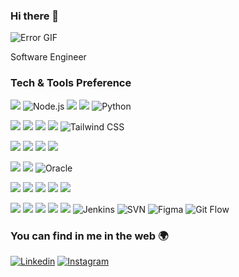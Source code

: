 ### Hi there 👋

![Error GIF](https://media.giphy.com/media/3osxY9kuM2NGUfvThe/giphy.gif)


Software Engineer


### Tech & Tools Preference

<img src="http://img.shields.io/badge/-Java-F89820?style=flat&logo=java&logoColor=white"> ![Node.js](https://img.shields.io/badge/-Node.js-339933?logo=node.js&logoColor=white&style=flat)
<img src="https://img.shields.io/badge/-Dart-01ccb4?style=flat&logo=dart&logoColor=ffffff"> <img src="https://img.shields.io/badge/-TypeScript-005399?style=flat&logo=typescript&LogoColor=fff"> ![Python](https://img.shields.io/badge/-Python-3776AB?logo=python&logoColor=white&style=flat)

<img src = "https://img.shields.io/badge/-HTML5-E34F26?style=flat&logo=html5&logoColor=white"> <img src = "https://img.shields.io/badge/-CSS3-1572B6?style=flat&logo=css3&logoColor=white"> <img src="https://img.shields.io/badge/-Sass-cc6699?style=flat&logo=sass&logoColor=ffffff"> <img src="https://img.shields.io/badge/-Bootstrap-563D7C?style=flat&logo=bootstrap&logoColor=white"> 
![Tailwind CSS](https://img.shields.io/badge/-Tailwind%20CSS-38B2AC?logo=tailwind-css&logoColor=white&style=flat)

<img src="https://img.shields.io/badge/-React-000000?style=flat&logo=react&logoColor=00c8ff"> <img src="https://img.shields.io/badge/-React Native-000000?style=flat&logo=react&logoColor=00c8ff"> 
<img src="https://img.shields.io/badge/-Spring-6aad3d?style=flat&logo=spring&logoColor=FFFFFF">
<img src="https://img.shields.io/badge/-Flutter-005399?style=flat&logo=flutter&logoColor=FFFFFF">

<img src="https://img.shields.io/badge/-PostgreSQL-0047AB?style=flat&logo=postgresql&logoColor=FFFFFF"> <img src="https://img.shields.io/badge/-GraphQL-e535ab?style=flat&logo=graphql&logoColor=FFFFFF">
![Oracle](https://img.shields.io/badge/-Oracle-F80000?logo=oracle&logoColor=white&style=flat)


<img src="http://img.shields.io/badge/-Intellij IDEA-black?style=flat&logo=intellijidea&logoColor=white"> <img src="http://img.shields.io/badge/-WebStorm-267d94?style=flat&logo=webstorm&logoColor=white"> <img src="http://img.shields.io/badge/-VS%20Code-007ACC?style=flat&logo=visual%20studio%20code&logoColor=white"> <img src="https://img.shields.io/badge/-XCode-222222?style=flat&logo=XCode&logoColor=1575F9"> 
<img src="https://img.shields.io/badge/Jira-0052CC?style=for-the-flat&logo=Jira&logoColor=white">

<img src="http://img.shields.io/badge/-Git-F1502F?style=flat&logo=git&logoColor=FFFFFF"> <img src="http://img.shields.io/badge/-Github-000000?style=flat&logo=github&logoColor=FFFFFF"> <img src="https://img.shields.io/badge/-Progressive Web Apps-5A0FC8?style=flat"> 
<img src="https://img.shields.io/badge/Chart.js-FF6384?style=for-the-flat&logo=chartdotjs&logoColor=white">
<img src="http://img.shields.io/badge/-Google%20Cloud%20Platform-4285F4?style=flat&logo=google%20cloud&logoColor=white">
![Jenkins](https://img.shields.io/badge/-Jenkins-D24939?logo=jenkins&logoColor=white&style=flat)
![SVN](https://img.shields.io/badge/-SVN-333333?logo=git&logoColor=F05032&style=flat)
![Figma](https://img.shields.io/badge/-Figma-F24E1E?logo=figma&logoColor=white&style=flat)
![Git Flow](https://img.shields.io/badge/Git%20Flow-333333.svg?logo=git)


### You can find in me in the web 🌍

<a href="https://www.linkedin.com/in/joao-brun/" target="_blank"><img src="http://img.shields.io/badge/-LinkedIn-0077B5?style=flat&logo=linkedIn&logoColor=white" alt="Linkedin"></a>
<a href="https://www.instagram.com/power_ofthe_mind/" target="_blank"><img src="http://img.shields.io/badge/-Instagram-E4405F?style=flat&logo=instagram&logoColor=white" alt="Instagram"></a>

<!--
**Joao3run/Joao3run** is a ✨ _special_ ✨ repository because its `README.md` (this file) appears on your GitHub profile.

Here are some ideas to get you started:

- 🔭 I’m currently working on ...
- 🌱 I’m currently learning ...
- 👯 I’m looking to collaborate on ...
- 🤔 I’m looking for help with ...
- 💬 Ask me about ...
- 📫 How to reach me: ...
- 😄 Pronouns: ...
- ⚡ Fun fact: ...
-->
